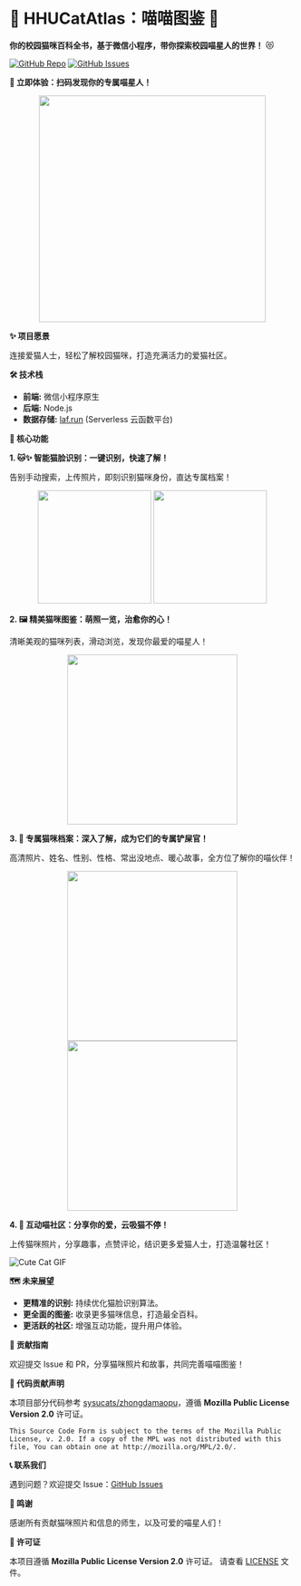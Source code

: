 # 🐾 HHUCatAtlas：喵喵图鉴 🐾

**你的校园猫咪百科全书，基于微信小程序，带你探索校园喵星人的世界！** 😻

[![GitHub Repo](https://img.shields.io/github/stars/424635328/HHUCatAtlas?style=social)](https://github.com/424635328/HHUCatAtlas)
[![GitHub Issues](https://img.shields.io/github/issues/424635328/HHUCatAtlas)](https://github.com/424635328/HHUCatAtlas/issues)

**🚀 立即体验：扫码发现你的专属喵星人！**

<p align="center">
  <img src="production/scan.png" width= "400">
</p>

**✨ 项目愿景**

连接爱猫人士，轻松了解校园猫咪，打造充满活力的爱猫社区。

**🛠️ 技术栈**

*   **前端:** 微信小程序原生
*   **后端:** Node.js
*   **数据存储:** [laf.run](https://laf.run) (Serverless 云函数平台)

**🌟 核心功能**

**1. 🐱✨ 智能猫脸识别：一键识别，快速了解！**

告别手动搜索，上传照片，即刻识别猫咪身份，直达专属档案！

<p align="center">
  <img src="production/p9.jpg" width="200">
  <img src="production/p10.jpg" width="200">
</p>

**2. 🖼️ 精美猫咪图鉴：萌照一览，治愈你的心！**

清晰美观的猫咪列表，滑动浏览，发现你最爱的喵星人！

<p align="center">
  <img src="production/p2.jpg" width="300">
</p>

**3. 📜 专属猫咪档案：深入了解，成为它们的专属铲屎官！**

高清照片、姓名、性别、性格、常出没地点、暖心故事，全方位了解你的喵伙伴！

<p align="center">
  <img src="production/p10.jpg" width="300">
  <img src="production/p11.jpg" width="300">
</p>

**4. 💬 互动喵社区：分享你的爱，云吸猫不停！**

上传猫咪照片，分享趣事，点赞评论，结识更多爱猫人士，打造温馨社区！

![Cute Cat GIF](https://media.giphy.com/media/vFKqncdMDLmWI/giphy.gif)

**🗺️ 未来展望**

*   **更精准的识别:** 持续优化猫脸识别算法。
*   **更全面的图鉴:** 收录更多猫咪信息，打造最全百科。
*   **更活跃的社区:** 增强互动功能，提升用户体验。

**🤝 贡献指南**

欢迎提交 Issue 和 PR，分享猫咪照片和故事，共同完善喵喵图鉴！

**📄 代码贡献声明**

本项目部分代码参考 [sysucats/zhongdamaopu](https://github.com/sysucats/zhongdamaopu)，遵循 **Mozilla Public License Version 2.0** 许可证。

```
This Source Code Form is subject to the terms of the Mozilla Public
License, v. 2.0. If a copy of the MPL was not distributed with this
file, You can obtain one at http://mozilla.org/MPL/2.0/.
```

**📞 联系我们**

遇到问题？欢迎提交 Issue：[GitHub Issues](https://github.com/424635328/HHUCatAtlas/issues)

**🙏 鸣谢**

感谢所有贡献猫咪照片和信息的师生，以及可爱的喵星人们！

**📝 许可证**

本项目遵循 **Mozilla Public License Version 2.0** 许可证。 请查看 [LICENSE](LICENSE) 文件。